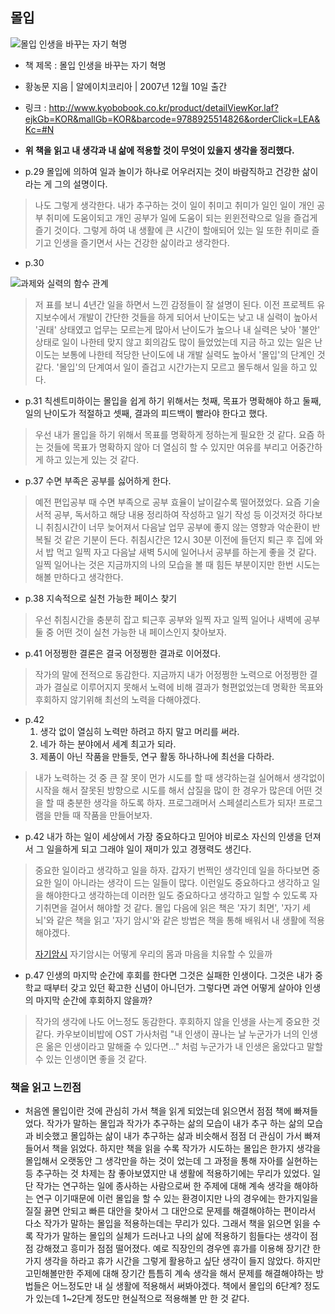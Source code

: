 몰입
----

![몰입 인생을 바꾸는 자기 혁명](http://image.kyobobook.co.kr/images/book/xlarge/826/x9788925514826.jpg)

-	책 제목 : 몰입 인생을 바꾸는 자기 혁명
-	황농문 지음 | 알에이치코리아 | 2007년 12월 10일 출간
-	링크 : http://www.kyobobook.co.kr/product/detailViewKor.laf?ejkGb=KOR&mallGb=KOR&barcode=9788925514826&orderClick=LEA&Kc=#N

-	**위 책을 읽고 내 생각과 내 삶에 적용할 것이 무엇이 있을지 생각을 정리했다.**

-	p.29 몰입에 의하여 일과 놀이가 하나로 어우러지는 것이 바람직하고 건강한 삶이라는 게 그의 설명이다.

> 나도 그렇게 생각한다. 내가 추구하는 것이 일이 취미고 취미가 일인 일이 개인 공부 취미에 도움이되고 개인 공부가 일에 도움이 되는 윈윈전략으로 일을 즐겁게 즐기 것이다. 그렇게 하여 내 생활에 큰 시간이 할애되어 있는 일 또한 취미로 즐기고 인생을 즐기면서 사는 건강한 삶이라고 생각한다.

-	p.30

![과제와 실력의 함수 관계](http://drive.google.com/uc?export=view&id=0ByLqiEM75qEzeU5OeXRsSUJzRGM)

> 저 표를 보니 4년간 일을 하면서 느낀 감정들이 잘 설명이 된다. 이전 프로젝트 유지보수에서 개발이 간단한 것들을 하게 되어서 난이도는 낮고 내 실력이 높아서 '권태' 상태였고 업무는 모르는게 많아서 난이도가 높으나 내 실력은 낮아 '불안' 상태로 일이 나한테 맞지 않고 회의감도 많이 들었었는데 지금 하고 있는 일은 난이도는 보통에 나한테 적당한 난이도에 내 개발 실력도 높아서 '몰입'의 단계인 것 같다. '몰입'의 단계여서 일이 즐겁고 시간가는지 모르고 몰두해서 일을 하고 있다.

-	p.31 칙센트미하이는 몰입을 쉽게 하기 위해서는 첫째, 목표가 명확해야 하고 둘째, 일의 난이도가 적절하고 셋째, 결과의 피드백이 빨라야 한다고 했다.

> 우선 내가 몰입을 하기 위해서 목표를 명확하게 정하는게 필요한 것 같다. 요즘 하는 것들에 목표가 명확하지 않아 더 열심히 할 수 있지만 여유를 부리고 어중간하게 하고 있는게 있는 것 같다.

-	p.37 수면 부족은 공부를 싫어하게 한다.

> 예전 편입공부 때 수면 부족으로 공부 효율이 날이갈수록 떨어졌었다. 요즘 기술서적 공부, 독서하고 해당 내용 정리하여 작성하고 일기 작성 등 이것저것 하다보니 취침시간이 너무 늦어져서 다음날 업무 공부에 좋지 않는 영향과 악순환이 반복될 것 같은 기분이 든다. 취침시간은 12시 30분 이전에 들던지 퇴근 후 집에 와서 밥 먹고 일찍 자고 다음날 새벽 5시에 일어나서 공부를 하는게 좋을 것 같다. 일찍 일어나는 것은 지금까지의 나의 모습을 볼 때 힘든 부분이지만 한번 시도는 해볼 만하다고 생각한다.

-	p.38 지속적으로 실천 가능한 페이스 찾기

> 우선 취침시간을 충분히 잡고 퇴근후 공부와 일찍 자고 일찍 일어나 새벽에 공부 둘 중 어떤 것이 실천 가능한 내 페이스인지 찾아보자.

-	p.41 어정쩡한 결론은 결국 어정쩡한 결과로 이어졌다.

> 작가의 말에 전적으로 동감한다. 지금까지 내가 어정쩡한 노력으로 어정쩡한 결과가 결실로 이루어지지 못해서 노력에 비해 결과가 형편없었는데 명확한 목표와 후회하지 않기위해 최선의 노력을 다해야겠다.

-	p.42
	1.	생각 없이 열심히 노력만 하려고 하지 말고 머리를 써라.
	2.	네가 하는 분야에서 세계 최고가 되라.
	3.	제품이 아닌 작품을 만들듯, 연구 활동 하나하나에 최선을 다하라.

> 내가 노력하는 것 중 큰 잘 못이 먼가 시도를 할 때 생각하는걸 실어해서 생각없이 시작을 해서 잘못된 방향으로 시도를 해서 삽질을 많이 한 경우가 많은데 어떤 것을 할 때 충분한 생각을 하도록 하자. 프로그래머서 스페셜리스트가 되자! 프로그램을 만들 때 작품을 만들어보자.

-	p.42 내가 하는 일이 세상에서 가장 중요하다고 믿어야 비로소 자신의 인생을 던져서 그 일을하게 되고 그래야 일이 재미가 있고 경쟁력도 생긴다.

> 중요한 일이라고 생각하고 일을 하자. 갑자기 번쩍인 생각인데 일을 하다보면 중요한 일이 아니라는 생각이 드는 일들이 많다. 이런일도 중요하다고 생각하고 일을 해야한다고 생각하는데 이러한 일도 중요하다고 생각하고 일할 수 있도록 자기취면을 걸어서 해야할 것 같다. 몰입 다음에 읽은 책은 '자기 최면', '자기 세뇌'와 같은 책을 읽고 '자기 암시'와 같은 방법은 책을 통해 배워서 내 생활에 적용해야겠다.
>
> [자기암시](http://www.kyobobook.co.kr/product/detailViewKor.laf?ejkGb=KOR&mallGb=KOR&barcode=9791159970078&orderClick=LAH&Kc=) 자기암시는 어떻게 우리의 몸과 마음을 치유할 수 있을까

-	p.47 인생의 마지막 순간에 후회를 한다면 그것은 실패한 인생이다. 그것은 내가 중학교 때부터 갖고 있던 확고한 신념이 아니던가. 그렇다면 과연 어떻게 살아야 인생의 마지막 순간에 후회하지 않을까?

> 작가의 생각에 나도 어느정도 동감한다. 후회하지 않을 인생을 사는게 중요한 것 같다. 카우보이비밥에 OST 가사처럼 "내 인생이 끊나는 날 누군가가 너의 인생은 옮은 인생이라고 말해줄 수 있다면..." 처럼 누군가가 내 인생은 옮았다고 말할 수 있는 인생이면 좋을 것 같다.

### 책을 읽고 느낀점

-	처음엔 몰입이란 것에 관심히 가서 책을 읽게 되었는데 읽으면서 점점 책에 빠져들었다. 작가가 말하는 몰입과 작가가 추구하는 삶의 모습이 내가 추구 하는 삶의 모습과 비슷했고 몰입하는 삶이 내가 추구하는 삶과 비슷해서 점점 더 관심이 가서 빠져 들어서 책을 읽었다. 하지만 책을 읽을 수록 작가가 시도하는 몰입은 한가지 생각을 몰입해서 오랫동안 그 생각만을 하는 것이 었는데 그 과정을 통해 자아를 실현하는등 추구하는 것 차제는 참 좋아보였지만 내 생활에 적용하기에는 무리가 있었다. 일단 작가는 연구하는 일에 종사하는 사람으로써 한 주제에 대해 계속 생각을 해야하는 연구 이기때문에 이런 몰입을 할 수 있는 환경이지만 나의 경우에는 한가지일을 질질 끓면 안되고 빠른 대안을 찾아서 그 대안으로 문제를 해결해야하는 편이라서 다소 작가가 말하는 몰입을 적용하는데는 무리가 있다. 그래서 책을 읽으면 읽을 수록 작가가 말하는 몰입의 실체가 드러나고 나의 삶에 적용하기 힘들다는 생각이 점점 강해졌고 흥미가 점점 떨어졌다. 예로 직장인의 경우엔 휴가를 이용해 장기간 한가지 생각을 하라고 휴가 시간을 그렇게 활용하고 싶단 생각이 들지 않았다. 하지만 고민해볼만한 주제에 대해 장기간 틈틈히 계속 생각을 해서 문제를 해결해야하는 방법들은 어느정도만 내 실 생활에 적용해서 써봐야겠다. 책에서 몰입의 6단계? 정도가 있는데 1~2단계 정도만 현실적으로 적용해볼 만 한 것 같다.
